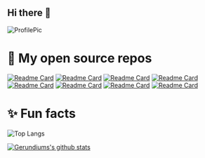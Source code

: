 ## Hi there 👋

![ProfilePic](https://gerundium.github.io/rainbow-pug-s.jpg)

# 🍱 My open source repos

[![Readme Card](https://github-readme-stats.vercel.app/api/pin/?username=gerundium&repo=User-shell-setup&theme=merko)](https://github.com/gerundium/User-shell-setup)
[![Readme Card](https://github-readme-stats.vercel.app/api/pin/?username=gerundium&repo=boilerplates&theme=merko)](https://github.com/gerundium/boilerplates)
[![Readme Card](https://github-readme-stats.vercel.app/api/pin/?username=gerundium&repo=helm-charts&theme=merko)](https://github.com/gerundium/helm-charts)
[![Readme Card](https://github-readme-stats.vercel.app/api/pin/?username=gerundium&repo=container-brand-voting-app&theme=merko)](https://github.com/gerundium/container-brand-voting-app)
[![Readme Card](https://github-readme-stats.vercel.app/api/pin/?username=gerundium&repo=github-event-poller&theme=merko)](https://github.com/gerundium/github-event-poller)
[![Readme Card](https://github-readme-stats.vercel.app/api/pin/?username=gerundium&repo=devops_tools&theme=merko)](https://github.com/gerundium/devops_tools)
[![Readme Card](https://github-readme-stats.vercel.app/api/pin/?username=gerundium&repo=devbox&theme=merko)](https://github.com/gerundium/devbox)
[![Readme Card](https://github-readme-stats.vercel.app/api/pin/?username=gerundium&repo=bcrypt&theme=merko)](https://github.com/gerundium/bcrypt)

# ✨ Fun facts

![Top Langs](https://github-readme-stats.vercel.app/api/top-langs/?username=gerundium&layout=compact&theme=merko)

[![Gerundiums's github stats](https://github-readme-stats.vercel.app/api?username=gerundium&show_icons=true&rank_icon=github&count_private=true&theme=merko&hide=stars)](https://github.com/gerundium)
